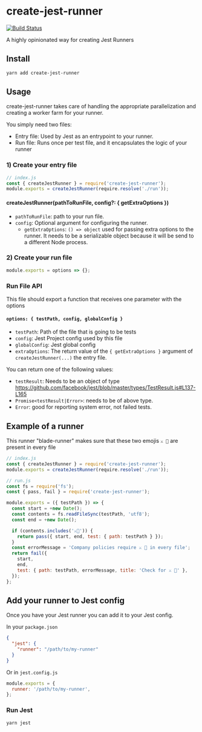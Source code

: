 # create-jest-runner

[![Build Status](https://travis-ci.org/jest-community/create-jest-runner.svg?branch=master)](https://travis-ci.org/jest-community/create-jest-runner)

A highly opinionated way for creating Jest Runners

## Install

```bash
yarn add create-jest-runner
```

## Usage

create-jest-runner takes care of handling the appropriate parallelization and creating a worker farm for your runner.

You simply need two files:

* Entry file: Used by Jest as an entrypoint to your runner.
* Run file: Runs once per test file, and it encapsulates the logic of your runner

### 1) Create your entry file

```js
// index.js
const { createJestRunner } = require('create-jest-runner');
module.exports = createJestRunner(require.resolve('./run'));
```

#### createJestRunner(pathToRunFile, config?: { getExtraOptions })

* `pathToRunFile`: path to your run file.
* `config`: Optional argument for configuring the runner.
  * `getExtraOptions`: `() => object` used for passing extra options to the runner. It needs to be a serializable object because it will be send to a different Node process.

### 2) Create your run file

```js
module.exports = options => {};
```

### Run File API

This file should export a function that receives one parameter with the options

#### `options: { testPath, config, globalConfig }`

* `testPath`: Path of the file that is going to be tests
* `config`: Jest Project config used by this file
* `globalConfig`: Jest global config
* `extraOptions`: The return value of the `{ getExtraOptions }` argument of `createJestRunner(...)` the entry file.

You can return one of the following values:

* `testResult`: Needs to be an object of type https://github.com/facebook/jest/blob/master/types/TestResult.js#L137-L165
* `Promise<testResult|Error>`: needs to be of above type.
* `Error`: good for reporting system error, not failed tests.

## Example of a runner

This runner "blade-runner" makes sure that these two emojis `⚔️ 🏃` are present in every file

```js
// index.js
const { createJestRunner } = require('create-jest-runner');
module.exports = createJestRunner(require.resolve('./run'));
```

```js
// run.js
const fs = require('fs');
const { pass, fail } = require('create-jest-runner');

module.exports = ({ testPath }) => {
  const start = +new Date();
  const contents = fs.readFileSync(testPath, 'utf8');
  const end = +new Date();

  if (contents.includes('⚔️🏃')) {
    return pass({ start, end, test: { path: testPath } });
  }
  const errorMessage = 'Company policies require ⚔️ 🏃 in every file';
  return fail({
    start,
    end,
    test: { path: testPath, errorMessage, title: 'Check for ⚔️ 🏃' },
  });
};
```

## Add your runner to Jest config

Once you have your Jest runner you can add it to your Jest config.

In your `package.json`

```json
{
  "jest": {
    "runner": "/path/to/my-runner"
  }
}
```

Or in `jest.config.js`

```js
module.exports = {
  runner: '/path/to/my-runner',
};
```

### Run Jest

```bash
yarn jest
```
